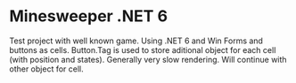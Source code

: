 <h1>Minesweeper .NET 6</h1>
<p></p>
Test project with well known game. 
Using .NET 6 and Win Forms and buttons as cells. Button.Tag is used to store aditional object for each cell (with position and states).
Generally very slow rendering.
Will continue with other object for cell.
